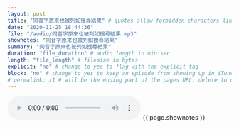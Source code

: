 ```yaml
---
layout: post
title: "同音字原來也被列如搜尋結果" # quotes allow forbidden characters like the colon
date: "2020-11-25 18:44:36"
file: "/audio/同音字原來也被列如搜尋結果.mp3"
shownotes: "同音字原來也被列如搜尋結果"
summary: "同音字原來也被列如搜尋結果"
duration: "file_duration" # audio length in min:sec
length: "file_length" # filesize in bytes
explicit: "no" # change to yes to flag with the explicit tag
block: "no" # change to yes to keep an episode from showing up in iTunes
# permalink: /1 # will be the ending part of the pages URL, delete to default to the title
---
```


<audio controls>
<source src="{{site.url}}{{site.baseurl}}{{ page.file }}" type="audio/x-mp3">
Your browser does not support the audio element.
</audio>
{{ page.shownotes }}
